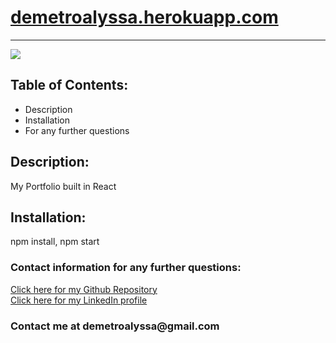 <!DOCTYPE html>
<html lang= "en">
<head>
<meta charset="UTF-8" />
<meta name="viewport" content="width=device-width, initial-scale=1.0">
<h1><a href="https://demetroalyssa.herokuapp.com/">demetroalyssa.herokuapp.com</a></h1>
<hr>
</head>
<body>

<img src ="https://i.imgur.com/MKuKrZL.jpg"></img>

<h2>Table of Contents:</h2>
    
<ul>
<li>Description</li>
<li>Installation</li>
<li>For any further questions</li>
</ul>   

<h2>Description:</h2>
<p>My Portfolio built in React</p>

<h2>Installation:</h2>
<p>npm install, npm start</p>

<h3>Contact information for any further questions:</h3>
     
<a href="https://github.com/leanndemetro/demetroalyssa"> Click here for my Github Repository </a>
<br>
<a href="https://www.linkedin.com/in/alyssa-de-metro-59abba1b0/"> Click here for my LinkedIn profile </a>

<h3>Contact me at demetroalyssa@gmail.com</h3>
</body> 
</html>